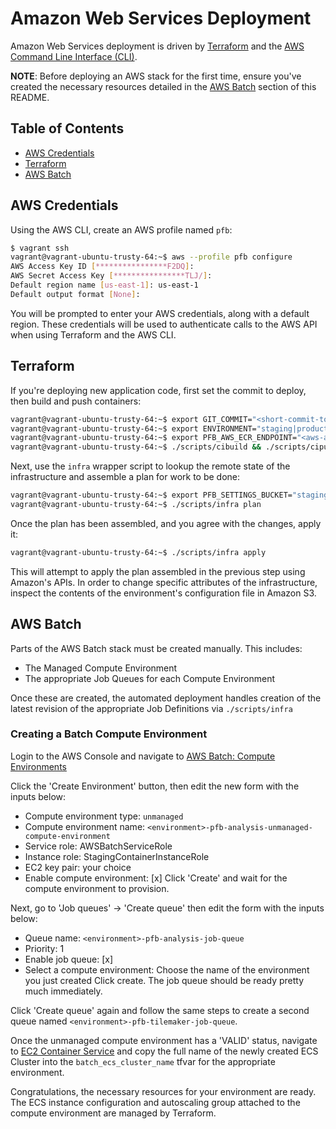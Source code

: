 # Amazon Web Services Deployment

Amazon Web Services deployment is driven by [Terraform](https://terraform.io/) and the [AWS Command Line Interface (CLI)](http://aws.amazon.com/cli/).

**NOTE**: Before deploying an AWS stack for the first time, ensure you've created the necessary resources detailed in the [AWS Batch](#aws-batch) section of this README.

## Table of Contents

* [AWS Credentials](#aws-credentials)
* [Terraform](#terraform)
* [AWS Batch](#aws-batch)

## AWS Credentials

Using the AWS CLI, create an AWS profile named `pfb`:

```bash
$ vagrant ssh
vagrant@vagrant-ubuntu-trusty-64:~$ aws --profile pfb configure
AWS Access Key ID [****************F2DQ]:
AWS Secret Access Key [****************TLJ/]:
Default region name [us-east-1]: us-east-1
Default output format [None]:
```

You will be prompted to enter your AWS credentials, along with a default region. These credentials will be used to authenticate calls to the AWS API when using Terraform and the AWS CLI.

## Terraform

If you're deploying new application code, first set the commit to deploy, then build and push containers:
```bash
vagrant@vagrant-ubuntu-trusty-64:~$ export GIT_COMMIT="<short-commit-to-deploy>"
vagrant@vagrant-ubuntu-trusty-64:~$ export ENVIRONMENT="staging|production"
vagrant@vagrant-ubuntu-trusty-64:~$ export PFB_AWS_ECR_ENDPOINT="<aws-account-id>.dkr.ecr.us-east-1.amazonaws.com"
vagrant@vagrant-ubuntu-trusty-64:~$ ./scripts/cibuild && ./scripts/cipublish
```

Next, use the `infra` wrapper script to lookup the remote state of the infrastructure and assemble a plan for work to be done:

```bash
vagrant@vagrant-ubuntu-trusty-64:~$ export PFB_SETTINGS_BUCKET="staging-pfb-config-us-east-1"
vagrant@vagrant-ubuntu-trusty-64:~$ ./scripts/infra plan
```

Once the plan has been assembled, and you agree with the changes, apply it:

```bash
vagrant@vagrant-ubuntu-trusty-64:~$ ./scripts/infra apply
```
This will attempt to apply the plan assembled in the previous step using Amazon's APIs. In order to change specific attributes of the infrastructure, inspect the contents of the environment's configuration file in Amazon S3.

## AWS Batch

Parts of the AWS Batch stack must be created manually. This includes:
- The Managed Compute Environment
- The appropriate Job Queues for each Compute Environment

Once these are created, the automated deployment handles creation of the latest revision of the appropriate Job Definitions via `./scripts/infra`

### Creating a Batch Compute Environment

Login to the AWS Console and navigate to [AWS Batch: Compute Environments](https://console.aws.amazon.com/batch/home?region=us-east-1#/compute-environments)

Click the 'Create Environment' button, then edit the new form with the inputs below:
- Compute environment type: `unmanaged`
- Compute environment name: `<environment>-pfb-analysis-unmanaged-compute-environment`
- Service role: AWSBatchServiceRole
- Instance role: StagingContainerInstanceRole
- EC2 key pair: your choice
- Enable compute environment: [x]
Click 'Create' and wait for the compute environment to provision.

Next, go to 'Job queues' -> 'Create queue' then edit the form with the inputs below:
- Queue name: `<environment>-pfb-analysis-job-queue`
- Priority: 1
- Enable job queue: [x]
- Select a compute environment: Choose the name of the environment you just created
Click create. The job queue should be ready pretty much immediately.

Click 'Create queue' again and follow the same steps to create a second queue named `<environment>-pfb-tilemaker-job-queue`.

Once the unmanaged compute environment has a 'VALID' status, navigate to [EC2 Container Service](https://console.aws.amazon.com/ecs/home?region=us-east-1) and copy the full name of the newly created ECS Cluster into the `batch_ecs_cluster_name` tfvar for the appropriate environment.

Congratulations, the necessary resources for your environment are ready. The ECS instance configuration and autoscaling group attached to the compute environment are managed by Terraform.
